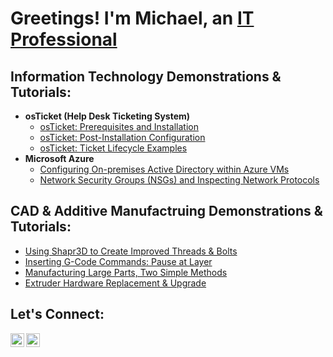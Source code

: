 <h1>Greetings! I'm Michael, an <a href="https://linkedin.com/in/sirmichaelyoung">IT Professional</a></h1>

<h2>Information Technology Demonstrations & Tutorials:</h2>

- <b>osTicket (Help Desk Ticketing System)</b>
  - [osTicket: Prerequisites and Installation](https://github.com/sirmichaelyoung/osticket-prereqs)
  - [osTicket: Post-Installation Configuration](https://github.com/sirmichaelyoung/post-install-config)
  - [osTicket: Ticket Lifecycle Examples](https://github.com/sirmichaelyoung/ticket-lifecycle)
- <b>Microsoft Azure</b>
  - [Configuring On-premises Active Directory within Azure VMs](https://github.com/sirmichaelyoung/configure-ad)
  - [Network Security Groups (NSGs) and Inspecting Network Protocols](https://github.com/sirmichaelyoung/azure-network-protocols)
 
<h2>CAD & Additive Manufactruing Demonstrations & Tutorials:</h2>

- [Using Shapr3D to Create Improved Threads & Bolts](https://github.com/sirmichaelyoung/cad-improved-threads)
- [Inserting G-Code Commands: Pause at Layer](https://github.com/sirmichaelyoung/gcode-layer-pause)
- [Manufacturing Large Parts, Two Simple Methods](https://github.com/sirmichaelyoung/big-prints)
- [Extruder Hardware Replacement & Upgrade](https://github.com/sirmichaelyoung/extruder-replace)

<h2>Let's Connect:</h2>


[<img align="left" alt="Michael | LinkedIn" width="22px" src="https://cdn.jsdelivr.net/npm/simple-icons@v3/icons/linkedin.svg" />][linkedin]
[<img align="left" alt="Michael | Instagram" width="22px" src="https://cdn.jsdelivr.net/npm/simple-icons@v3/icons/instagram.svg" />][instagram]


[instagram]: https://www.instagram.com/sirmichaelyoung
[linkedin]: https://linkedin.com/in/sirmichaelyoung
